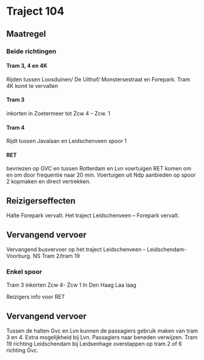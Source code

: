 # Traject 104
## Maatregel
### Beide richtingen

#### Tram 3, 4 en 4K
Rijden tussen Loosduinen/ De Uithof/ Monstersestraat en Forepark. Tram 4K komt te vervallen

#### Tram 3
inkorten in Zoetermeer tot Zcw 4 – Zcw. 1

#### Tram 4
Rijdt tussen Javalaan en Leidschenveen spoor 1

#### RET
bevriezen op GVC en tussen Rotterdam en Lvn voertuigen RET komen om en om door frequentie naar 20 min. Voertuigen uit Ndp aanbieden op spoor 2 kopmaken en direct vertrekken.

## Reizigerseffecten
Halte Forepark vervalt.
Het traject Leidschenveen – Forepark vervalt.

## Vervangend vervoer
Vervangend busvervoer op het traject Leidschenveen – Leidschendam-Voorburg.
NS
Tram 2/tram 19

### Enkel spoor
Tram 3 inkorten Zcw 4- Zcw 1
In Den Haag Laa laag

Reizigers info voor RET
## Vervangend vervoer
Tussen de halten Gvc en Lvn kunnen de passagiers gebruik maken van tram 3 en 4.
Extra mogelijkheid bij Lvn.
Passagiers naar beneden verwijzen.
Tram 19 richting Leidschendam bij Leidsenhage overstappen op tram 2 of 6 richting Gvc.
